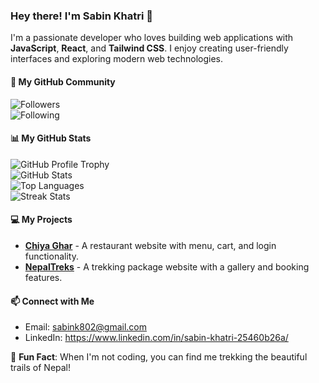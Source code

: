 ### Hey there! I'm Sabin Khatri 👋

I'm a passionate developer who loves building web applications with **JavaScript**, **React**, and **Tailwind CSS**. I enjoy creating user-friendly interfaces and exploring modern web technologies.
#### 📣 My GitHub Community
![Followers](https://img.shields.io/github/followers/sabin-khatri?style=social)  
![Following](https://img.shields.io/github/following/sabin-khatri?style=social)

#### 📊 My GitHub Stats
![GitHub Profile Trophy](https://github-profile-trophy.vercel.app/?username=sabin-khatri&theme=transparent)  
![GitHub Stats](https://github-readme-stats.vercel.app/api?username=sabin-khatri&show_icons=true&theme=transparent)  
![Top Languages](https://github-readme-stats.vercel.app/api/top-langs/?username=sabin-khatri&layout=compact&theme=transparent)  
![Streak Stats](https://streak-stats.demolab.com?user=sabin-khatri)  

#### 💻 My Projects
- **[Chiya Ghar](https://github.com/sabin-khatri/chiyaAdda)** - A restaurant website with menu, cart, and login functionality.
- **[NepalTreks](https://github.com/sabin-khatri/Trekking-Web
)** - A trekking package website with a gallery and booking features.

#### 📫 Connect with Me
- Email: sabink802@gmail.com
- LinkedIn: https://www.linkedin.com/in/sabin-khatri-25460b26a/
  

🌟 **Fun Fact**: When I'm not coding, you can find me trekking the beautiful trails of Nepal!
